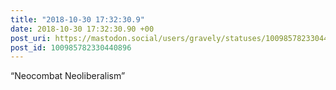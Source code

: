 ```yaml
---
title: "2018-10-30 17:32:30.9"
date: 2018-10-30 17:32:30.90 +00
post_uri: https://mastodon.social/users/gravely/statuses/100985782330440896
post_id: 100985782330440896
---
```

“Neocombat Neoliberalism”


